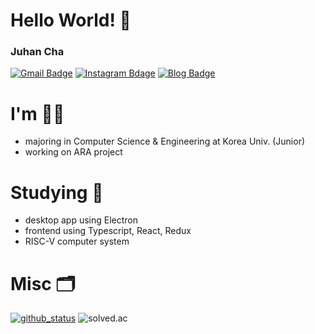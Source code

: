 # Hello World! 👋

### Juhan Cha
[![Gmail Badge](https://img.shields.io/badge/-Gmail-d14836?style=flat-square&logo=Gmail&logoColor=white&link=mailto:hanchaa@gmail.com)](mailto:hanchaa@gmail.com)
[![Instagram Bdage](https://img.shields.io/badge/instagram-e4405f?style=flat-square&logo=instagram&logoColor=white&link=https://www.instagram.com/juhan_dev/)](https://www.instagram.com/juhan_dev)
[![Blog Badge](https://img.shields.io/badge/Blog-black?style=falt-suqre&logo=github&logoColor=white&link=https://github.io/hanchaa)](https://github.io/hanchaa)

# I'm 🙋‍♂️
- majoring in Computer Science & Engineering at Korea Univ. (Junior)
- working on ARA project

# Studying 📖
- desktop app using Electron
- frontend using Typescript, React, Redux
- RISC-V computer system

# Misc 🗂
[![github_status](https://github-readme-stats.vercel.app/api?username=hanchaa)](https://github.com/hanchaa)
![solved.ac](https://github-readme-solvedac.hyp3rflow.vercel.app/api/?handle=hanchaa)
